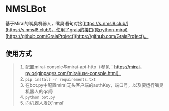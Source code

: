 # NMSLBot

基于Mirai的嘴臭机器人，嘴臭语句对接[https://s.nmsl8.club/](https://s.nmsl8.club/)，使用了graia的接口(原python-mirai)[https://github.com/GraiaProject](https://github.com/GraiaProject)。

## 使用方式

> 1.  配置mirai-console与mirai-api-http（参见：https://mirai-py.originpages.com/mirai/use-console.html）
> 2. `pip install -r requirements.txt`
> 3. 在bot.py中配置mirai无头客户端的authKey，端口号，以及要运行嘴臭机器人的qq号
> 4. `python bot.py`
> 5. 向机器人发送'nmsl'

